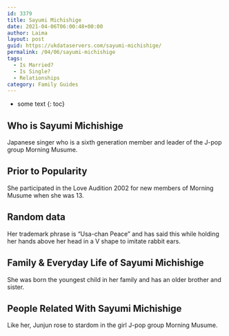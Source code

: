 ```yaml
---
id: 3379
title: Sayumi Michishige
date: 2021-04-06T06:00:48+00:00
author: Laima
layout: post
guid: https://ukdataservers.com/sayumi-michishige/
permalink: /04/06/sayumi-michishige
tags:
  - Is Married?
  - Is Single?
  - Relationships
category: Family Guides
---
```


* some text
{: toc}


## Who is Sayumi Michishige
                  
                  
                  
Japanese singer who is a sixth generation member and leader of the J-pop group Morning Musume.
                  
              
            
              
            
                
                
                
## Prior to Popularity
                  
                  
                  
She participated in the Love Audition 2002 for new members of Morning Musume when she was 13.
                  
              
            
              
            
                
                
                
## Random data
                  
                  
                  
Her trademark phrase is &#8220;Usa-chan Peace&#8221; and has said this while holding her hands above her head in a V shape to imitate rabbit ears.
                  
              
            
              
            
                
                
                
## Family & Everyday Life of Sayumi Michishige
                  
                  
                  
She was born the youngest child in her family and has an older brother and sister.
                  
              
            
              
            
                
                
                
## People Related With Sayumi Michishige
                  
                  
                  
Like her, Junjun rose to stardom in the girl J-pop group Morning Musume.
                  
              
            
              
            
                
              
            
              
              
            
            
              
            
          
          
          